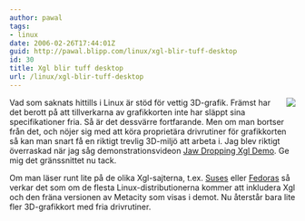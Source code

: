 ```yaml
---
author: pawal
tags:
- linux
date: 2006-02-26T17:44:01Z
guid: http://pawal.blipp.com/linux/xgl-blir-tuff-desktop
id: 30
title: Xgl blir tuff desktop
url: /linux/xgl-blir-tuff-desktop
---
```


<img align="right" class="alignright" src="http://blipp.com/misc/xgl.jpg" />

Vad som saknats hittills i Linux är stöd för vettig 3D-grafik. Främst
har det berott på att tillverkarna av grafikkorten inte har släppt
sina specifikationer fria. Så är det dessvärre fortfarande. Men om man
bortser från det, och nöjer sig med att köra proprietära drivrutiner
för grafikkorten så kan man snart få en riktigt trevlig 3D-miljö att
arbeta i. Jag blev riktigt överraskad när jag såg demonstrationsvideon
<a href="http://pubcrawler.org/2006/02/23/jaw-dropping-xgl-demo/">Jaw
Dropping Xgl Demo</a>. Ge mig det gränssnittet nu tack.

Om man läser runt lite på de olika Xgl-sajterna, t.ex. <a
href="http://en.opensuse.org/Xgl">Suses</a> eller <a
href="http://fedoraproject.org/wiki/RenderingProject/aiglx">Fedoras</a>
så verkar det som om de flesta Linux-distributionerna kommer att
inkludera Xgl och den fräna versionen av Metacity som visas i
demot. Nu återstår bara lite fler 3D-grafikkort med fria drivrutiner.